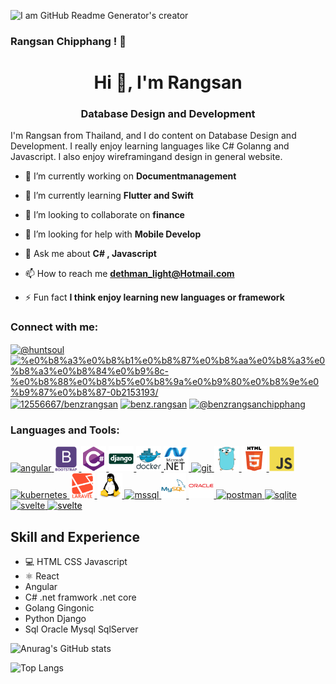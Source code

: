 ![I am GitHub Readme Generator's creator](https://pbs.twimg.com/profile_banners/364864980/1627190313/1080x360)
### Rangsan Chipphang ! 👋
<h1 align="center">Hi 👋, I'm Rangsan</h1>
<h3 align="center">Database Design and Development</h3>

I'm Rangsan from Thailand, and I do content on Database Design and Development. I really enjoy learning languages  like C# Golanng and Javascript. I also enjoy wireframingand design in general website.

- 🔭 I’m currently working on **Documentmanagement**

- 🌱 I’m currently learning **Flutter and Swift**

- 👯 I’m looking to collaborate on **finance**

- 🤝 I’m looking for help with **Mobile Develop**

- 💬 Ask me about **C# , Javascript**

- 📫 How to reach me **dethman_light@Hotmail.com**

- ⚡ Fun fact **I think enjoy learning new languages or framework**

<h3 align="left">Connect with me:</h3>
<p align="left">
<a href="https://twitter.com/@huntsoul" target="blank"><img align="center" src="https://raw.githubusercontent.com/rahuldkjain/github-profile-readme-generator/master/src/images/icons/Social/twitter.svg" alt="@huntsoul" height="30" width="40" /></a>
<a href="https://linkedin.com/in/%e0%b8%a3%e0%b8%b1%e0%b8%87%e0%b8%aa%e0%b8%a3%e0%b8%a3%e0%b8%84%e0%b9%8c-%e0%b8%88%e0%b8%b5%e0%b8%9a%e0%b9%80%e0%b8%9e%e0%b9%87%e0%b8%87-0b2153193/" target="blank"><img align="center" src="https://raw.githubusercontent.com/rahuldkjain/github-profile-readme-generator/master/src/images/icons/Social/linked-in-alt.svg" alt="%e0%b8%a3%e0%b8%b1%e0%b8%87%e0%b8%aa%e0%b8%a3%e0%b8%a3%e0%b8%84%e0%b9%8c-%e0%b8%88%e0%b8%b5%e0%b8%9a%e0%b9%80%e0%b8%9e%e0%b9%87%e0%b8%87-0b2153193/" height="30" width="40" /></a>
<a href="https://stackoverflow.com/users/12556667/benzrangsan" target="blank"><img align="center" src="https://raw.githubusercontent.com/rahuldkjain/github-profile-readme-generator/master/src/images/icons/Social/stack-overflow.svg" alt="12556667/benzrangsan" height="30" width="40" /></a>
<a href="https://fb.com/benz.rangsan" target="blank"><img align="center" src="https://raw.githubusercontent.com/rahuldkjain/github-profile-readme-generator/master/src/images/icons/Social/facebook.svg" alt="benz.rangsan" height="30" width="40" /></a>
<a href="https://medium.com/@benzrangsanchipphang" target="blank"><img align="center" src="https://raw.githubusercontent.com/rahuldkjain/github-profile-readme-generator/master/src/images/icons/Social/medium.svg" alt="@benzrangsanchipphang" height="30" width="40" /></a>
</p>

<h3 align="left">Languages and Tools:</h3>
<p align="left"> <a href="https://angular.io" target="_blank"> <img src="https://angular.io/assets/images/logos/angular/angular.svg" alt="angular" width="40" height="40"/> </a> <a href="https://getbootstrap.com" target="_blank"> <img src="https://raw.githubusercontent.com/devicons/devicon/master/icons/bootstrap/bootstrap-plain-wordmark.svg" alt="bootstrap" width="40" height="40"/> </a> <a href="https://www.w3schools.com/cs/" target="_blank"> <img src="https://raw.githubusercontent.com/devicons/devicon/master/icons/csharp/csharp-original.svg" alt="csharp" width="40" height="40"/> </a> <a href="https://www.djangoproject.com/" target="_blank"> <img src="https://raw.githubusercontent.com/devicons/devicon/master/icons/django/django-original.svg" alt="django" width="40" height="40"/> </a> <a href="https://www.docker.com/" target="_blank"> <img src="https://raw.githubusercontent.com/devicons/devicon/master/icons/docker/docker-original-wordmark.svg" alt="docker" width="40" height="40"/> </a> <a href="https://dotnet.microsoft.com/" target="_blank"> <img src="https://raw.githubusercontent.com/devicons/devicon/master/icons/dot-net/dot-net-original-wordmark.svg" alt="dotnet" width="40" height="40"/> </a> <a href="https://git-scm.com/" target="_blank"> <img src="https://www.vectorlogo.zone/logos/git-scm/git-scm-icon.svg" alt="git" width="40" height="40"/> </a> <a href="https://golang.org" target="_blank"> <img src="https://raw.githubusercontent.com/devicons/devicon/master/icons/go/go-original.svg" alt="go" width="40" height="40"/> </a> <a href="https://www.w3.org/html/" target="_blank"> <img src="https://raw.githubusercontent.com/devicons/devicon/master/icons/html5/html5-original-wordmark.svg" alt="html5" width="40" height="40"/> </a> <a href="https://developer.mozilla.org/en-US/docs/Web/JavaScript" target="_blank"> <img src="https://raw.githubusercontent.com/devicons/devicon/master/icons/javascript/javascript-original.svg" alt="javascript" width="40" height="40"/> </a> <a href="https://kubernetes.io" target="_blank"> <img src="https://www.vectorlogo.zone/logos/kubernetes/kubernetes-icon.svg" alt="kubernetes" width="40" height="40"/> </a> <a href="https://laravel.com/" target="_blank"> <img src="https://raw.githubusercontent.com/devicons/devicon/master/icons/laravel/laravel-plain-wordmark.svg" alt="laravel" width="40" height="40"/> </a> <a href="https://www.linux.org/" target="_blank"> <img src="https://raw.githubusercontent.com/devicons/devicon/master/icons/linux/linux-original.svg" alt="linux" width="40" height="40"/> </a> <a href="https://www.microsoft.com/en-us/sql-server" target="_blank"> <img src="https://www.svgrepo.com/show/303229/microsoft-sql-server-logo.svg" alt="mssql" width="40" height="40"/> </a> <a href="https://www.mysql.com/" target="_blank"> <img src="https://raw.githubusercontent.com/devicons/devicon/master/icons/mysql/mysql-original-wordmark.svg" alt="mysql" width="40" height="40"/> </a> <a href="https://www.oracle.com/" target="_blank"> <img src="https://raw.githubusercontent.com/devicons/devicon/master/icons/oracle/oracle-original.svg" alt="oracle" width="40" height="40"/> </a> <a href="https://postman.com" target="_blank"> <img src="https://www.vectorlogo.zone/logos/getpostman/getpostman-icon.svg" alt="postman" width="40" height="40"/> </a> <a href="https://www.sqlite.org/" target="_blank"> <img src="https://www.vectorlogo.zone/logos/sqlite/sqlite-icon.svg" alt="sqlite" width="40" height="40"/> </a> <a href="https://svelte.dev" target="_blank"> <img src="https://upload.wikimedia.org/wikipedia/commons/1/1b/Svelte_Logo.svg" alt="svelte" width="40" height="40"/> </a> 
<a href="https://www.devexpress.com/" target="_blank"> <img style="color:black" src="https://www.devexpress.com/Content/MainMenu/Logo.svg" alt="svelte" width="80" height="40"/> </a>
</p>


## Skill and Experience
* 💻 HTML CSS Javascript
* ⚛  React
* Angular
* C# .net framwork .net core
* Golang Gingonic
* Python Django
* Sql Oracle Mysql SqlServer

![Anurag's GitHub stats](https://github-readme-stats.vercel.app/api?username=RangsanLaravel&show_icons=true&theme=radical)

![Top Langs](https://github-readme-stats.vercel.app/api/top-langs/?username=RangsanLaravel&layout=compact&show_icons=true&theme=radical)



